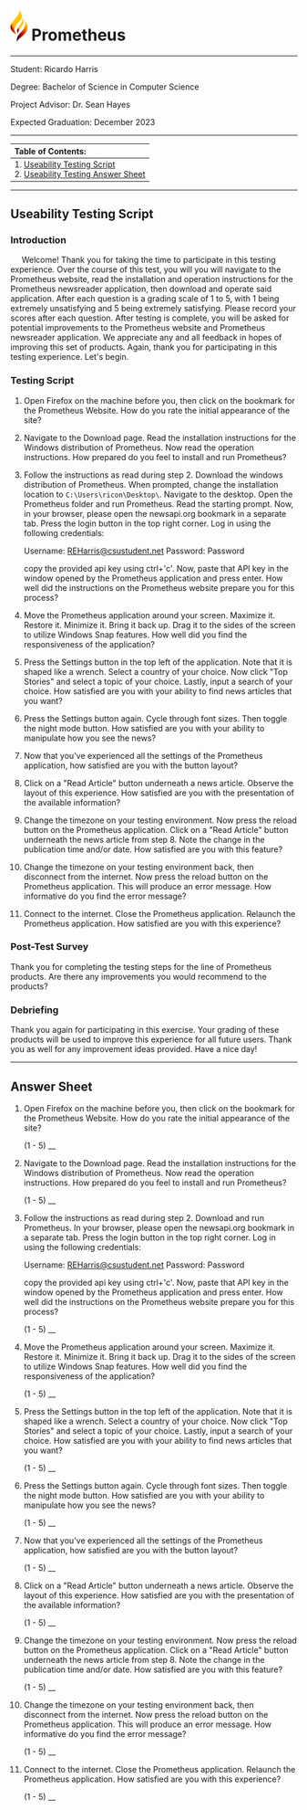 
# <img src="../media/prometheus_logo.png" style="width:30px"> Prometheus

---
Student: Ricardo Harris

Degree: Bachelor of Science in Computer Science

Project Advisor: Dr. Sean Hayes

Expected Graduation: December 2023

---

<table>
	<thead>
		<tr>
			<th align="left">
				Table of Contents:
			</th>
		</tr>
	</thead>
	<tbody>
		<tr>
			<td>
				1. <a href="#script">Useability Testing Script</a><br />
				2. <a href="#answer">Useability Testing Answer Sheet</a>
			</td>
		</tr>
	</tbody>
</table>

---
## Useability Testing Script <a id="script"></a>

### Introduction
<p>
	&nbsp;&nbsp;&nbsp;&nbsp;&nbsp;Welcome! Thank you for taking the time to participate in this testing experience. Over the course of this test, you will  you will navigate to the Prometheus website, read the installation and operation instructions for the Prometheus newsreader application, then download and operate said application. After each question is a grading scale of 1 to 5, with 1 being extremely unsatisfying and 5 being extremely satisfying. Please record your scores after each question. After testing is complete, you will be asked for potential improvements to the Prometheus website and Prometheus newsreader application. We appreciate any and all feedback in hopes of improving this set of products. Again, thank you for participating in this testing experience. Let's begin.
</p>

### Testing Script
1. Open Firefox on the machine before you, then click on the bookmark for the Prometheus Website. How do you rate the initial appearance of the site?

2. Navigate to the Download page. Read the installation instructions for the Windows distribution of Prometheus. Now read the operation instructions. How prepared do you feel to install and run Prometheus?

3. Follow the instructions as read during step 2. Download the windows distribution of Prometheus. When prompted, change the installation location to ```C:\Users\ricon\Desktop\```. Navigate to the desktop. Open the Prometheus folder and run Prometheus. Read the starting prompt. Now, in your browser, please open the newsapi.org bookmark in a separate tab. Press the login button in the top right corner. Log in using the following credentials:

	Username: REHarris@csustudent.net
	Password: Password

	copy the provided api key using ctrl+'c'. Now, paste that API key in the window opened by the Prometheus application and press enter. How well did the instructions on the Prometheus website prepare you for this process?

4. Move the Prometheus application around your screen. Maximize it. Restore it. Minimize it. Bring it back up. Drag it to the sides of the screen to utilize Windows Snap features. How well did you find the responsiveness of the application?

5. Press the Settings button in the top left of the application. Note that it is shaped like a wrench. Select a country of your choice. Now click "Top Stories" and select a topic of your choice. Lastly, input a search of your choice. How satisfied are you with your ability to find news articles that you want?

6. Press the Settings button again. Cycle through font sizes. Then toggle the night mode button. How satisfied are you with your ability to manipulate how you see the news?

7. Now that you've experienced all the settings of the Prometheus application, how satisfied are you with the button layout?

8. Click on a "Read Article" button underneath a news article. Observe the layout of this experience. How satisfied are you with the presentation of the available information?

9. Change the timezone on your testing environment. Now press the reload button on the Prometheus application. Click on a "Read Article" button underneath the news article from step 8. Note the change in the publication time and/or date. How satisfied are you with this feature?

10. Change the timezone on your testing environment back, then disconnect from the internet. Now press the reload button on the Prometheus application. This will produce an error message. How informative do you find the error message?

11. Connect to the internet. Close the Prometheus application. Relaunch the Prometheus application. How satisfied are you with this experience?

### Post-Test Survey
Thank you for completing the testing steps for the line of Prometheus products. Are there any improvements you would recommend to the products?

### Debriefing
Thank you again for participating in this exercise. Your grading of these products will be used to improve this experience for all future users. Thank you as well for any improvement ideas provided. Have a nice day!

---

## Answer Sheet <a id="answer"></a>
1. Open Firefox on the machine before you, then click on the bookmark for the Prometheus Website. How do you rate the initial appearance of the site?

	(1 - 5) __

2. Navigate to the Download page. Read the installation instructions for the Windows distribution of Prometheus. Now read the operation instructions. How prepared do you feel to install and run Prometheus?

	(1 - 5) __

3. Follow the instructions as read during step 2. Download and run Prometheus. In your browser, please open the newsapi.org bookmark in a separate tab. Press the login button in the top right corner. Log in using the following credentials:

	Username: REHarris@csustudent.net
	Password: Password

	copy the provided api key using ctrl+'c'. Now, paste that API key in the window opened by the Prometheus application and press enter. How well did the instructions on the Prometheus website prepare you for this process?

	(1 - 5) __

4. Move the Prometheus application around your screen. Maximize it. Restore it. Minimize it. Bring it back up. Drag it to the sides of the screen to utilize Windows Snap features. How well did you find the responsiveness of the application?

	(1 - 5) __

5. Press the Settings button in the top left of the application. Note that it is shaped like a wrench. Select a country of your choice. Now click "Top Stories" and select a topic of your choice. Lastly, input a search of your choice. How satisfied are you with your ability to find news articles that you want?

	(1 - 5) __

6. Press the Settings button again. Cycle through font sizes. Then toggle the night mode button. How satisfied are you with your ability to manipulate how you see the news?

	(1 - 5) __

7. Now that you've experienced all the settings of the Prometheus application, how satisfied are you with the button layout?

	(1 - 5) __

8. Click on a "Read Article" button underneath a news article. Observe the layout of this experience. How satisfied are you with the presentation of the available information?

	(1 - 5) __

9. Change the timezone on your testing environment. Now press the reload button on the Prometheus application. Click on a "Read Article" button underneath the news article from step 8. Note the change in the publication time and/or date. How satisfied are you with this feature?

	(1 - 5) __

10. Change the timezone on your testing environment back, then disconnect from the internet. Now press the reload button on the Prometheus application. This will produce an error message. How informative do you find the error message?

	(1 - 5) __

11. Connect to the internet. Close the Prometheus application. Relaunch the Prometheus application. How satisfied are you with this experience?

	(1 - 5) __
